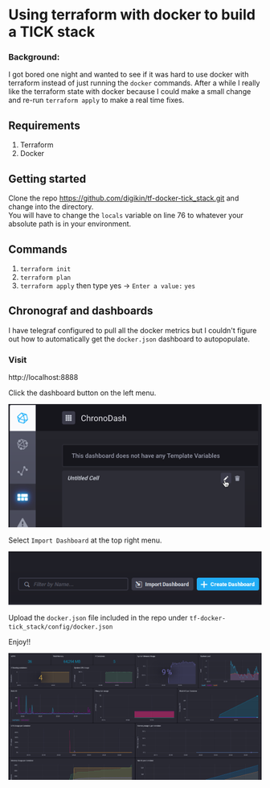 # Using terraform with docker to build a TICK stack

### Background:
I got bored one night and wanted to see if it was hard to use docker with terraform instead of just running the `docker` commands.  After a while I really like the terraform state with docker because I could make a small change and re-run `terraform apply` to make a real time fixes.  

## Requirements
1. Terraform
2. Docker

## Getting started
Clone the repo https://github.com/digikin/tf-docker-tick_stack.git and change into the directory.  
You will have to change the `locals` variable on line 76 to whatever your absolute path is in your environment. 

## Commands

1. `terraform init`
2. `terraform plan`
3. `terraform apply` then type yes -> `Enter a value:` `yes`

## Chronograf and dashboards
I have telegraf configured to pull all the docker metrics but I couldn't figure out how to automatically get the `docker.json` dashboard to autopopulate. 
### Visit
 http://localhost:8888  
   
 Click the dashboard button on the left menu.
   
 ![button](./images/dashboard-button.jpg)  
   
 Select `Import Dashboard` at the top right menu.
   
 ![import](./images/import-dashboard.jpg)
  
 Upload the `docker.json` file included in the repo under `tf-docker-tick_stack/config/docker.json`
  
 Enjoy!!
  
![dashboard](./images/docker-dashboard.jpg)
 



